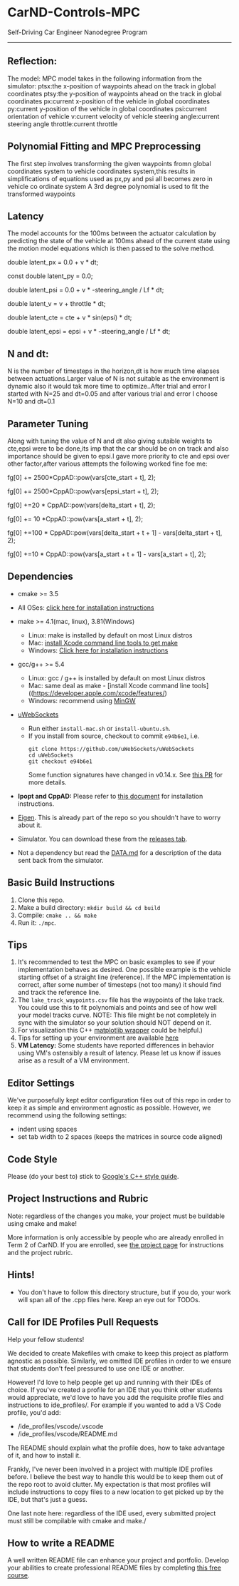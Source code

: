 # CarND-Controls-MPC
Self-Driving Car Engineer Nanodegree Program

---

## Reflection:
The model: 
MPC model takes in the following information from the simulator:
ptsx:the x-position of waypoints ahead on the track in global coordinates
ptsy:the y-position of waypoints ahead on the track in global coordinates
px:current x-position of the vehicle in global coordinates
py:current y-position of the vehicle in global coordinates
psi:current orientation of vehicle
v:current velocity of vehicle
steering angle:current steering angle
throttle:current throttle
## Polynomial Fitting and MPC Preprocessing 
 The first step involves transforming the given waypoints fromn global coordinates system to vehicle coordinates system,this results in simplifications of equations used as px,py and psi all becomes zero in vehicle co ordinate system
A 3rd degree polynomial is used to fit the transformed waypoints

## Latency
The model accounts for the 100ms between the actuator calculation by predicting the state of the vehicle at 100ms ahead of the current state using the motion model equations which is then  passed to the solve method.

double latent_px = 0.0 + v * dt; 

const double latent_py = 0.0; 

double latent_psi = 0.0 + v * -steering_angle / Lf * dt;

double latent_v = v + throttle * dt;

double latent_cte = cte + v * sin(epsi) * dt;

double latent_epsi = epsi + v * -steering_angle / Lf * dt;

## N and dt:
N is the number of timesteps in the horizon,dt is how much time elapses between actuations.Larger value of N is not suitable as the environment is dynamic also it would tak more time to optimize..After trial and error I started with N=25 and dt=0.05 and after various trial and error I choose N=10 and dt=0.1

## Parameter Tuning

Along with tuning the value of N and dt also giving sutaible weights to cte,epsi were to be done,its imp that the car should be on on track and also importance should be given to epsi.I gave more priority to cte and epsi over other factor,after various attempts the following worked fine foe me:

fg[0] += 2500*CppAD::pow(vars[cte_start + t], 2); 

fg[0] += 2500*CppAD::pow(vars[epsi_start + t], 2);

fg[0] +=20 * CppAD::pow(vars[delta_start + t], 2); 

fg[0] += 10 *CppAD::pow(vars[a_start + t], 2);

fg[0] +=100 * CppAD::pow(vars[delta_start + t + 1] - vars[delta_start + t], 2); 

fg[0] +=10 * CppAD::pow(vars[a_start + t + 1] - vars[a_start + t], 2);







## Dependencies

* cmake >= 3.5
 * All OSes: [click here for installation instructions](https://cmake.org/install/)
* make >= 4.1(mac, linux), 3.81(Windows)
  * Linux: make is installed by default on most Linux distros
  * Mac: [install Xcode command line tools to get make](https://developer.apple.com/xcode/features/)
  * Windows: [Click here for installation instructions](http://gnuwin32.sourceforge.net/packages/make.htm)
* gcc/g++ >= 5.4
  * Linux: gcc / g++ is installed by default on most Linux distros
  * Mac: same deal as make - [install Xcode command line tools]((https://developer.apple.com/xcode/features/)
  * Windows: recommend using [MinGW](http://www.mingw.org/)
* [uWebSockets](https://github.com/uWebSockets/uWebSockets)
  * Run either `install-mac.sh` or `install-ubuntu.sh`.
  * If you install from source, checkout to commit `e94b6e1`, i.e.
    ```
    git clone https://github.com/uWebSockets/uWebSockets
    cd uWebSockets
    git checkout e94b6e1
    ```
    Some function signatures have changed in v0.14.x. See [this PR](https://github.com/udacity/CarND-MPC-Project/pull/3) for more details.

* **Ipopt and CppAD:** Please refer to [this document](https://github.com/udacity/CarND-MPC-Project/blob/master/install_Ipopt_CppAD.md) for installation instructions.
* [Eigen](http://eigen.tuxfamily.org/index.php?title=Main_Page). This is already part of the repo so you shouldn't have to worry about it.
* Simulator. You can download these from the [releases tab](https://github.com/udacity/self-driving-car-sim/releases).
* Not a dependency but read the [DATA.md](./DATA.md) for a description of the data sent back from the simulator.


## Basic Build Instructions

1. Clone this repo.
2. Make a build directory: `mkdir build && cd build`
3. Compile: `cmake .. && make`
4. Run it: `./mpc`.

## Tips

1. It's recommended to test the MPC on basic examples to see if your implementation behaves as desired. One possible example
is the vehicle starting offset of a straight line (reference). If the MPC implementation is correct, after some number of timesteps
(not too many) it should find and track the reference line.
2. The `lake_track_waypoints.csv` file has the waypoints of the lake track. You could use this to fit polynomials and points and see of how well your model tracks curve. NOTE: This file might be not completely in sync with the simulator so your solution should NOT depend on it.
3. For visualization this C++ [matplotlib wrapper](https://github.com/lava/matplotlib-cpp) could be helpful.)
4.  Tips for setting up your environment are available [here](https://classroom.udacity.com/nanodegrees/nd013/parts/40f38239-66b6-46ec-ae68-03afd8a601c8/modules/0949fca6-b379-42af-a919-ee50aa304e6a/lessons/f758c44c-5e40-4e01-93b5-1a82aa4e044f/concepts/23d376c7-0195-4276-bdf0-e02f1f3c665d)
5. **VM Latency:** Some students have reported differences in behavior using VM's ostensibly a result of latency.  Please let us know if issues arise as a result of a VM environment.

## Editor Settings

We've purposefully kept editor configuration files out of this repo in order to
keep it as simple and environment agnostic as possible. However, we recommend
using the following settings:

* indent using spaces
* set tab width to 2 spaces (keeps the matrices in source code aligned)

## Code Style

Please (do your best to) stick to [Google's C++ style guide](https://google.github.io/styleguide/cppguide.html).

## Project Instructions and Rubric

Note: regardless of the changes you make, your project must be buildable using
cmake and make!

More information is only accessible by people who are already enrolled in Term 2
of CarND. If you are enrolled, see [the project page](https://classroom.udacity.com/nanodegrees/nd013/parts/40f38239-66b6-46ec-ae68-03afd8a601c8/modules/f1820894-8322-4bb3-81aa-b26b3c6dcbaf/lessons/b1ff3be0-c904-438e-aad3-2b5379f0e0c3/concepts/1a2255a0-e23c-44cf-8d41-39b8a3c8264a)
for instructions and the project rubric.

## Hints!

* You don't have to follow this directory structure, but if you do, your work
  will span all of the .cpp files here. Keep an eye out for TODOs.

## Call for IDE Profiles Pull Requests

Help your fellow students!

We decided to create Makefiles with cmake to keep this project as platform
agnostic as possible. Similarly, we omitted IDE profiles in order to we ensure
that students don't feel pressured to use one IDE or another.

However! I'd love to help people get up and running with their IDEs of choice.
If you've created a profile for an IDE that you think other students would
appreciate, we'd love to have you add the requisite profile files and
instructions to ide_profiles/. For example if you wanted to add a VS Code
profile, you'd add:

* /ide_profiles/vscode/.vscode
* /ide_profiles/vscode/README.md

The README should explain what the profile does, how to take advantage of it,
and how to install it.

Frankly, I've never been involved in a project with multiple IDE profiles
before. I believe the best way to handle this would be to keep them out of the
repo root to avoid clutter. My expectation is that most profiles will include
instructions to copy files to a new location to get picked up by the IDE, but
that's just a guess.

One last note here: regardless of the IDE used, every submitted project must
still be compilable with cmake and make./

## How to write a README
A well written README file can enhance your project and portfolio.  Develop your abilities to create professional README files by completing [this free course](https://www.udacity.com/course/writing-readmes--ud777).

